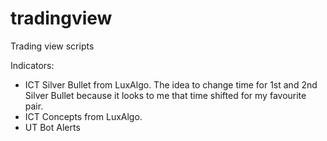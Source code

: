# tradingview
Trading view scripts


Indicators:

- ICT Silver Bullet from LuxAlgo. The idea to change time for 1st and 2nd Silver Bullet because it looks to me that time shifted for my favourite pair.
- ICT Concepts from LuxAlgo.
- UT Bot Alerts


